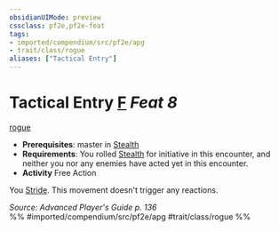 ```yaml
---
obsidianUIMode: preview
cssclass: pf2e,pf2e-feat
tags:
- imported/compendium/src/pf2e/apg
- trait/class/rogue
aliases: ["Tactical Entry"]
---
```

# Tactical Entry  [F](chapter-9-playing-the-game.md#Actions "Free Action") *Feat 8*  
[rogue](rules/traits/rogue.md)  

- **Prerequisites**: master in [Stealth](../skills.md#Stealth)
- **Requirements**: You rolled [Stealth](../skills.md#Stealth) for initiative in this encounter, and neither you nor any enemies have acted yet in this encounter.
- **Activity** Free Action

You [Stride](stride.md). This movement doesn't trigger any reactions.

*Source: Advanced Player's Guide p. 136*  
%% #imported/compendium/src/pf2e/apg #trait/class/rogue %%